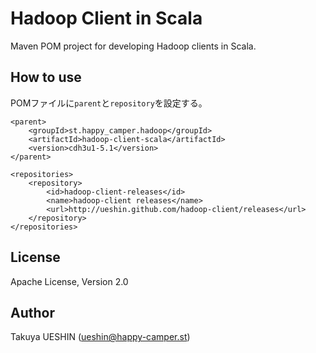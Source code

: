 Hadoop Client in Scala
======================

Maven POM project for developing Hadoop clients in Scala.


How to use
----------

POMファイルに`parent`と`repository`を設定する。

    <parent>
		<groupId>st.happy_camper.hadoop</groupId>
		<artifactId>hadoop-client-scala</artifactId>
		<version>cdh3u1-5.1</version>
	</parent>

	<repositories>
		<repository>
			<id>hadoop-client-releases</id>
			<name>hadoop-client releases</name>
			<url>http://ueshin.github.com/hadoop-client/releases</url>
		</repository>
	</repositories>


License
-------

Apache License, Version 2.0


Author
------

Takuya UESHIN (ueshin@happy-camper.st) 

